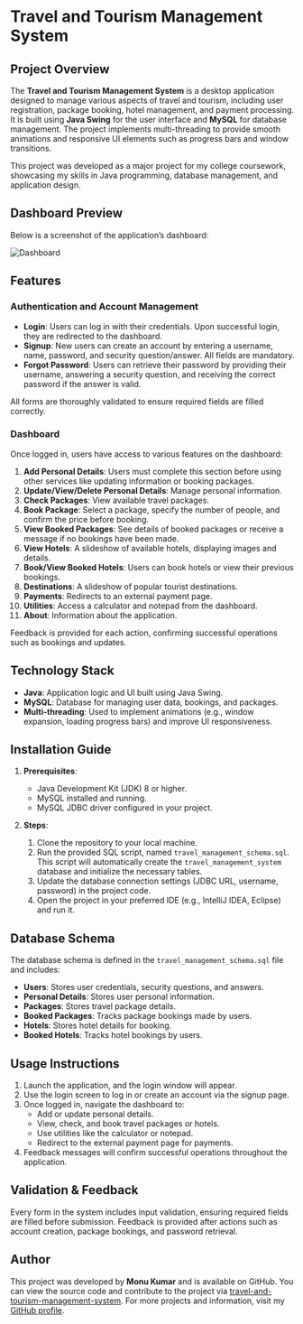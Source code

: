 # Travel and Tourism Management System

## Project Overview
The **Travel and Tourism Management System** is a desktop application designed to manage various aspects of travel and tourism, including user registration, package booking, hotel management, and payment processing. It is built using **Java Swing** for the user interface and **MySQL** for database management. The project implements multi-threading to provide smooth animations and responsive UI elements such as progress bars and window transitions.

This project was developed as a major project for my college coursework, showcasing my skills in Java programming, database management, and application design.

## Dashboard Preview
Below is a screenshot of the application’s dashboard:

![Dashboard](https://github.com/monukd01dev/travel-and-tourism-management-system/blob/master/images/dashboard.png)

## Features

### Authentication and Account Management
- **Login**: Users can log in with their credentials. Upon successful login, they are redirected to the dashboard.
- **Signup**: New users can create an account by entering a username, name, password, and security question/answer. All fields are mandatory.
- **Forgot Password**: Users can retrieve their password by providing their username, answering a security question, and receiving the correct password if the answer is valid.

All forms are thoroughly validated to ensure required fields are filled correctly.

### Dashboard
Once logged in, users have access to various features on the dashboard:
1. **Add Personal Details**: Users must complete this section before using other services like updating information or booking packages.
2. **Update/View/Delete Personal Details**: Manage personal information.
3. **Check Packages**: View available travel packages.
4. **Book Package**: Select a package, specify the number of people, and confirm the price before booking.
5. **View Booked Packages**: See details of booked packages or receive a message if no bookings have been made.
6. **View Hotels**: A slideshow of available hotels, displaying images and details.
7. **Book/View Booked Hotels**: Users can book hotels or view their previous bookings.
8. **Destinations**: A slideshow of popular tourist destinations.
9. **Payments**: Redirects to an external payment page.
10. **Utilities**: Access a calculator and notepad from the dashboard.
11. **About**: Information about the application.

Feedback is provided for each action, confirming successful operations such as bookings and updates.

## Technology Stack
- **Java**: Application logic and UI built using Java Swing.
- **MySQL**: Database for managing user data, bookings, and packages.
- **Multi-threading**: Used to implement animations (e.g., window expansion, loading progress bars) and improve UI responsiveness.

## Installation Guide

1. **Prerequisites**:
    - Java Development Kit (JDK) 8 or higher.
    - MySQL installed and running.
    - MySQL JDBC driver configured in your project.

2. **Steps**:
    1. Clone the repository to your local machine.
    2. Run the provided SQL script, named `travel_management_schema.sql`. This script will automatically create the `travel_management_system` database and initialize the necessary tables.
    3. Update the database connection settings (JDBC URL, username, password) in the project code.
    4. Open the project in your preferred IDE (e.g., IntelliJ IDEA, Eclipse) and run it.

## Database Schema
The database schema is defined in the `travel_management_schema.sql` file and includes:
- **Users**: Stores user credentials, security questions, and answers.
- **Personal Details**: Stores user personal information.
- **Packages**: Stores travel package details.
- **Booked Packages**: Tracks package bookings made by users.
- **Hotels**: Stores hotel details for booking.
- **Booked Hotels**: Tracks hotel bookings by users.

## Usage Instructions
1. Launch the application, and the login window will appear.
2. Use the login screen to log in or create an account via the signup page.
3. Once logged in, navigate the dashboard to:
    - Add or update personal details.
    - View, check, and book travel packages or hotels.
    - Use utilities like the calculator or notepad.
    - Redirect to the external payment page for payments.
4. Feedback messages will confirm successful operations throughout the application.

## Validation & Feedback
Every form in the system includes input validation, ensuring required fields are filled before submission. Feedback is provided after actions such as account creation, package bookings, and password retrieval.

## Author
This project was developed by **Monu Kumar** and is available on GitHub. You can view the source code and contribute to the project via [travel-and-tourism-management-system](https://github.com/monukd01dev/travel-and-tourism-management-system/tree/master). For more projects and information, visit my [GitHub profile](https://github.com/monukd01dev).
